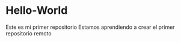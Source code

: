 # Hello-World
Este es mi primer repositorio
Estamos aprendiendo a crear el primer repositorio remoto

